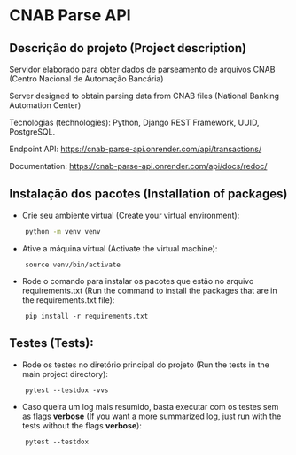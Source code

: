 # CNAB Parse API

## Descrição do projeto (Project description)

Servidor elaborado para obter dados de parseamento de arquivos CNAB (Centro Nacional de Automação Bancária)

Server designed to obtain parsing data from CNAB files (National Banking Automation Center)

Tecnologias (technologies): Python, Django REST Framework, UUID, PostgreSQL.

Endpoint API: https://cnab-parse-api.onrender.com/api/transactions/

Documentation: https://cnab-parse-api.onrender.com/api/docs/redoc/

## Instalação dos pacotes (Installation of packages)

- Crie seu ambiente virtual (Create your virtual environment):

```bash
    python -m venv venv
```

- Ative a máquina virtual (Activate the virtual machine):

```shell
    source venv/bin/activate
```

- Rode o comando para instalar os pacotes que estão no arquivo requirements.txt (Run the command to install the packages that are in the requirements.txt file):

```shell
    pip install -r requirements.txt
```

## Testes (Tests):

- Rode os testes no diretório principal do projeto (Run the tests in the main project directory):

```shell
    pytest --testdox -vvs
```

- Caso queira um log mais resumido, basta executar com os testes sem as flags **verbose** (If you want a more summarized log, just run with the tests without the flags **verbose**):

```shell
    pytest --testdox
```

